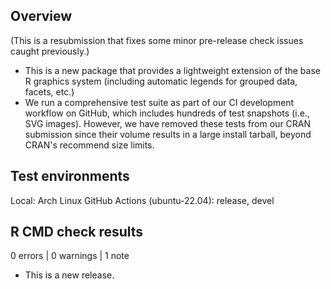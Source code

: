 ## Overview

(This is a resubmission that fixes some minor pre-release check issues caught
previously.) 

- This is a new package that provides a lightweight extension of the base R
graphics system (including automatic legends for grouped data, facets, etc.)
- We run a comprehensive test suite as part of our CI development workflow on
GitHub, which includes hundreds of test snapshots (i.e., SVG images). However,
we have removed these tests from our CRAN submission since their volume results
in a large install tarball, beyond CRAN's recommend size limits.

## Test environments
Local: Arch Linux
GitHub Actions (ubuntu-22.04): release, devel

## R CMD check results

0 errors | 0 warnings | 1 note

* This is a new release.
